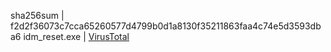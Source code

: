 sha256sum | f2d2f36073c7cca65260577d4799b0d1a8130f35211863faa4c74e5d3593dba6  idm_reset.exe | 
<a href="https://www.virustotal.com/gui/file/f2d2f36073c7cca65260577d4799b0d1a8130f35211863faa4c74e5d3593dba6?nocache=1">VirusTotal</a>
